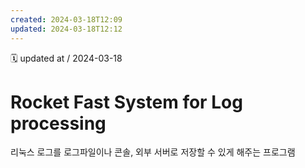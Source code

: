 ```yaml
---
created: 2024-03-18T12:09
updated: 2024-03-18T12:12
---
```

🗓 updated at / 2024-03-18
# Rocket Fast System for Log processing
리눅스 로그를 로그파일이나 콘솔, 외부 서버로 저장할 수 있게 해주는 프로그램